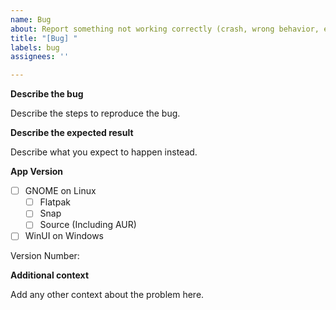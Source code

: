 ```yaml
---
name: Bug
about: Report something not working correctly (crash, wrong behavior, etc...)
title: "[Bug] "
labels: bug
assignees: ''

---
```


**Describe the bug**

Describe the steps to reproduce the bug.

**Describe the expected result**

Describe what you expect to happen instead.

**App Version**
- [ ] GNOME on Linux
    - [ ] Flatpak
    - [ ] Snap
    - [ ] Source (Including AUR)
- [ ] WinUI on Windows

Version Number:

**Additional context**

Add any other context about the problem here.
